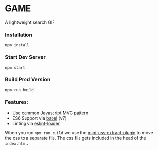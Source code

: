 # GAME

A lightweight search GIF


### Installation

```
npm install
```

### Start Dev Server

```
npm start
```

### Build Prod Version

```
npm run build
```

### Features:
* Use common Javascript MVC pattern
* ES6 Support via [babel](https://babeljs.io/) (v7)
* Linting via [eslint-loader](https://github.com/MoOx/eslint-loader)

When you run `npm run build` we use the [mini-css-extract-plugin](https://github.com/webpack-contrib/mini-css-extract-plugin) to move the css to a separate file. The css file gets included in the head of the `index.html`.
